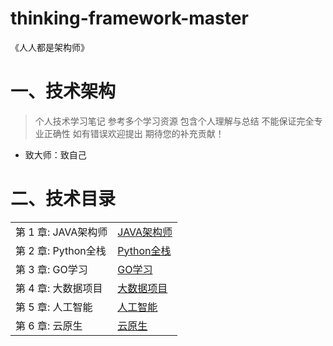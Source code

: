 # thinking-framework-master
《人人都是架构师》

# 一、技术架构
> 个人技术学习笔记 参考多个学习资源 包含个人理解与总结 不能保证完全专业正确性 如有错误欢迎提出 期待您的补充贡献！
- 致大师：致自己

# 二、技术目录
<table>
  <tr>
    <td>第 1 章: JAVA架构师</td>
    <td><a href="#">JAVA架构师</a></td>
  </tr>
  <tr>
    <td>第 2 章: Python全栈</td>
    <td><a href="#">Python全栈</a></td>
  </tr>
  <tr>
    <td>第 3 章: GO学习</td>
    <td><a href="#">GO学习</a></td>
  </tr>
  <tr>
    <td>第 4 章: 大数据项目</td>
    <td><a href="#">大数据项目</a></td>
  </tr>
  <tr>
    <td>第 5 章: 人工智能</td>
    <td><a href="#">人工智能</a></td>
  </tr>
  <tr>
    <td>第 6 章: 云原生</td>
    <td><a href="#">云原生</a></td>
  </tr>
</table>


